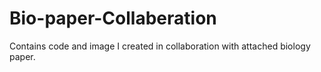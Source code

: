 # Bio-paper-Collaberation
Contains code and image I created in collaboration with attached biology paper.
